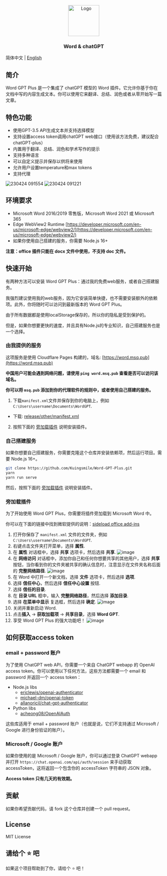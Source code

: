 <div align="center">
  <a href="https://github.com/Kuingsmile/word-GPT-Plus">
    <img src="https://user-images.githubusercontent.com/96409857/233920113-b6919e19-484e-4a4b-82ff-5c72f7314025.png" alt="Logo" height="100">
  </a>

<br />
  <h3 align="center">Word & chatGPT</h3>

</div>

简体中文 | [English](https://github.com/Kuingsmile/PicList/blob/master/README.md)

## 简介

Word GPT Plus 是一个集成了 chatGPT 模型的 Word 插件。它允许你基于你在文档中写的内容生成文本。你可以使用它来翻译、总结、润色或者从零开始写一篇文章。

## 特色功能

- 使用GPT-3.5 API生成文本并支持选择模型
- 支持设置access token调用chatGPT web接口（使用该方法免费，建议配合chatGPT-plus）
- 内置用于翻译、总结、润色和学术写作的提示
- 支持多种语言
- 可以自定义提示并保存以供将来使用
- 允许用户设置temperature和max tokens
- 支持代理

![230424 091554](https://user-images.githubusercontent.com/96409857/233878627-6b5abdfd-7ff6-4818-8b26-d78f74ea0e85.gif)
![230424 091221](https://user-images.githubusercontent.com/96409857/233878368-3a793d8b-3740-4471-822b-0e062415b704.gif)

## 环境要求

- Microsoft Word 2016/2019 零售版，Microsoft Word 2021 或 Microsoft 365
- Edge WebView2 Runtime [https://developer.microsoft.com/en-us/microsoft-edge/webview2/](https://developer.microsoft.com/en-us/microsoft-edge/webview2/)
- 如果你使用自己搭建的服务，你需要 Node.js 16+

**注意：office 插件只能在 docx 文件中使用，不支持 doc 文件。**

## 快速开始

有两种方法可以安装 Word GPT Plus：通过我的免费web服务，或者自己搭建服务。

我强烈建议使用我的web服务，因为它安装简单快捷，也不需要安装额外的依赖项。此外，你将随时可以访问到最新版本的 Word GPT Plus。

由于所有数据都是使用localStorage保存的，所以你的隐私是受到保护的。

但是，如果你想要更快的速度，并且具有Node.js的专业知识，自己搭建服务也是一个选择。

### 由我提供的服务

这项服务是使用 Cloudflare Pages 构建的，域名: [https://word.msq.pub](https://word.msq.pub)

**中国用户可能会遇到网络问题，请使用 `ping word.msq.pub` 查看是否可以访问该域名。**  

**你可以将 `msq.pub` 添加到你的代理软件的规则中，或者使用自己搭建的服务。**

1. 下载`manifest.xml`文件并保存到你的电脑上，例如 `C:\Users\username\Documents\WordGPT`.
  - 下载: [release/other/manifest.xml](https://release.piclist.cn/release/other/manifest.xml)
2. 按照下面的 [旁加载插件](#旁加载插件) 说明安装插件。

### 自己搭建服务

如果你想要自己搭建服务，你需要克隆这个仓库并安装依赖项，然后运行项目。需要 Node.js 16+。

```bash
git clone https://github.com/Kuingsmile/Word-GPT-Plus.git
yarn
yarn run serve
```

然后，按照下面的 [旁加载插件](#旁加载插件) 说明安装插件。

### 旁加载插件

为了开始使用 Word GPT Plus，你需要将插件旁加载到 Microsoft Word 中。

你可以在下面的链接中找到微软提供的说明：[sideload office add-ins](https://learn.microsoft.com/en-us/office/dev/add-ins/testing/create-a-network-shared-folder-catalog-for-task-pane-and-content-add-ins)

1. 打开你保存了 `manifest.xml` 文件的文件夹，例如 `C:\Users\username\Documents\WordGPT`.
2. 右键点击文件夹打开菜单，选择 **属性**.
3. 在 **属性** 对话框中，选择 **共享** 选项卡，然后选择 **共享**.
![image](https://learn.microsoft.com/en-us/office/dev/add-ins/images/sideload-windows-properties-dialog.png)
4. 在 **网络访问** 对话框中，添加你自己和任何你想要共享的其他用户，选择 **共享** 按钮，当你看到你的文件夹被共享的确认信息时，注意显示在文件夹名称后面的 **完整网络路径**.
![image](https://learn.microsoft.com/en-us/office/dev/add-ins/images/sideload-windows-network-access-dialog.png)
5. 在 Word 中打开一个新文档，选择 **文件** 选项卡，然后选择 **选项**.
6. 选择 **信任中心**，然后选择 **信任中心设置** 按钮.
7. 选择 **信任的目录**.
8. 在 **目录 URL** 框中，输入 **完整网络路径**，然后选择 **添加目录**.
9. 选择 **在菜单中显示** 复选框，然后选择 **确定**.
![image](https://learn.microsoft.com/en-us/office/dev/add-ins/images/sideload-windows-trust-center-dialog.png)
10. 关闭并重新启动 Word.
11. 点击**插入** -> **获取加载项** -> **共享目录**，选择 **Word GPT**.
12. 享受 Word GPT Plus 的强大功能吧！
![image](https://user-images.githubusercontent.com/96409857/234744280-9d9f13cf-536b-4fb5-adfa-cbec262d56a2.png)

## 如何获取access token

### email + password 账户

为了使用 ChatGPT web API，你需要一个来自 ChatGPT webapp 的 OpenAI access token。你可以使用以下任何方法，这些方法都需要一个 email 和 password 并返回一个 access token：

- Node.js libs
  - [ericlewis/openai-authenticator](https://github.com/ericlewis/openai-authenticator)
  - [michael-dm/openai-token](https://github.com/michael-dm/openai-token)
  - [allanoricil/chat-gpt-authenticator](https://github.com/AllanOricil/chat-gpt-authenticator)
- Python libs
  - [acheong08/OpenAIAuth](https://github.com/acheong08/OpenAIAuth)

这些库适用于 email + password 账户（也就是说，它们不支持通过 Microsoft / Google 进行身份验证的账户）。

### Microsoft / Google 账户

如果你使用的是 Microsoft / Google 账户，你可以通过登录 ChatGPT webapp 并打开 `https://chat.openai.com/api/auth/session` 来手动获取 accessToken，这将返回一个包含你的 accessToken 字符串的 JSON 对象。

**Access token 只有几天的有效期。**

## 贡献

如果你希望贡献代码，请 fork 这个仓库并创建一个 pull request。

## License

MIT License

## 请给个 ⭐️ 吧

如果这个项目帮助到了你，请给个 ⭐️ 吧！

